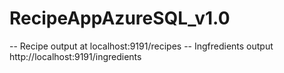 # RecipeAppAzureSQL_v1.0

-- Recipe output at localhost:9191/recipes
-- Ingfredients output http://localhost:9191/ingredients
